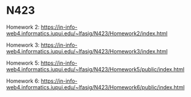 # N423

Homework 2:
https://in-info-web4.informatics.iupui.edu/~lfasig/N423/Homework2/index.html

Homework 3:
https://in-info-web4.informatics.iupui.edu/~lfasig/N423/Homework3/index.html

Homework 5:
https://in-info-web4.informatics.iupui.edu/~lfasig/N423/Homework5/public/index.html

Homework 6:
https://in-info-web4.informatics.iupui.edu/~lfasig/N423/Homework6/public/index.html
